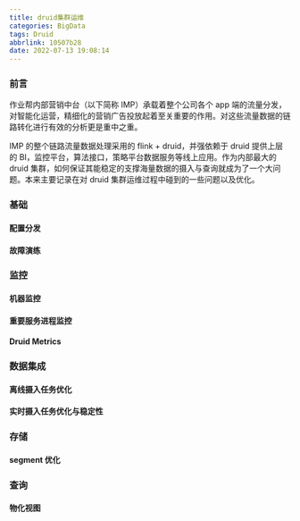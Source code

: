 ```yaml
---
title: druid集群运维
categories: BigData
tags: Druid
abbrlink: 10507b28
date: 2022-07-13 19:08:14
---
```


### 前言
作业帮内部营销中台（以下简称 IMP）承载着整个公司各个 app 端的流量分发，对智能化运营，精细化的营销广告投放起着至关重要的作用。对这些流量数据的链路转化进行有效的分析更是重中之重。

IMP 的整个链路流量数据处理采用的 flink + druid，并强依赖于 druid 提供上层的 BI，监控平台，算法接口，策略平台数据服务等线上应用。作为内部最大的 druid 集群，如何保证其能稳定的支撑海量数据的摄入与查询就成为了一个大问题。本来主要记录在对 druid 集群运维过程中碰到的一些问题以及优化。

<!--more-->

### 基础

#### 配置分发


#### 故障演练

### 监控

#### 机器监控


#### 重要服务进程监控

#### Druid Metrics

### 数据集成

#### 离线摄入任务优化

#### 实时摄入任务优化与稳定性

### 存储

#### segment 优化

### 查询

#### 物化视图